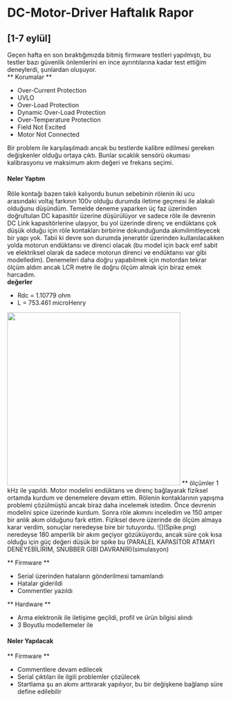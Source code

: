 # DC-Motor-Driver Haftalık Rapor 
## [1-7 eylül]
Geçen hafta en son bıraktığımızda bitmiş firmware testleri yapılmıştı, bu testler bazı güvenlik önlemlerini en ince ayrıntılarına kadar test ettiğim deneylerdi, şunlardan oluşuyor.  
** Korumalar **

 - Over-Current Protection
 - UVLO
 - Over-Load Protection
 - Dynamic Over-Load Protection
 - Over-Temperature Protection
 - Field Not Excited
 - Motor Not Connected

Bir problem ile karşılaşılmadı ancak bu testlerde kalibre edilmesi gereken değişkenler olduğu ortaya çıktı. Bunlar sıcaklık sensörü okuması kalibrasyonu ve maksimum akım değeri ve frekans seçimi.

#### Neler Yaptım

Röle kontağı bazen takılı kalıyordu bunun sebebinin rölenin iki ucu arasındaki voltaj farkının 100v olduğu durumda iletime geçmesi ile alakalı olduğunu düşündüm. Temelde deneme yaparken üç faz üzerinden doğrultulan DC kapasitör üzerine düşürülüyor ve sadece röle ile devrenin DC Link kapasitörlerine ulaşıyor, bu yol üzerinde direnç ve endüktans çok düşük olduğu için röle kontakları birbirine dokunduğunda akımılimitleyecek bir yapı yok. Tabii ki devre son durumda jeneratör üzerinden kullanılacakken yolda motorun endüktansı ve direnci olacak (bu model için back emf sabit ve elektriksel olarak da sadece motorun direnci ve endüktansı var gibi modelledim). Denemeleri daha doğru yapabilmek için motordan tekrar ölçüm aldım ancak LCR metre ile doğru ölçüm almak için biraz emek harcadım.  
**değerler**  
- Rdc = 1.10779 ohm  
- L = 753.461 microHenry  
<img src="LCR.png" width="400">
** ölçümler 1 kHz ile yapıldı.  
Motor modelini endüktans ve direnç bağlayarak fiziksel ortamda kurdum ve denemelere devam ettim. Rölenin kontaklarının yapışma problemi çözülmüştü ancak biraz daha incelemek istedim. Önce devrenin modelini spice üzerinde kurdum. Sonra röle akımını inceledim ve 150 amper bir anlık akım olduğunu fark ettim. Fiziksel devre üzerinde de ölçüm almaya karar verdim, sonuçlar neredeyse bire bir tutuyordu.  
![](Spike.png)
neredeyse 180 amperlik bir akım geçiyor gözüküyordu, ancak süre çok kısa olduğu için güç değeri düşük bir spike bu (PARALEL KAPASİTOR ATMAYI DENEYEBİLİRİM, SNUBBER GİBİ DAVRANIR)(simulasyon)
  
  
** Firmware **  
- Serial üzerinden hataların gönderilmesi tamamlandı  
- Hatalar giderildi  
- Commentler yazıldı  

** Hardware **  
- Arma elektronik ile iletişime geçildi, profil ve ürün bilgisi alındı  
- 3 Boyutlu modellemeler ile


#### Neler Yapılacak  
** Firmware **  
- Commentlere devam edilecek  
- Serial çıktıları ile ilgili problemler çözülecek  
- Startlama şu an akımı arttırarak yapılıyor, bu bir değişkene bağlanıp süre define edilebilir



 
